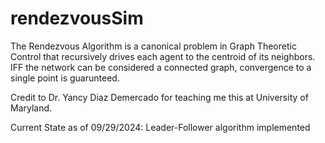 # rendezvousSim

The Rendezvous Algorithm is a canonical problem in Graph Theoretic Control that recursively drives each agent to the centroid of its neighbors. IFF the network can be considered a connected graph, convergence to a single point is guarunteed. 

Credit to Dr. Yancy Diaz Demercado for teaching me this at University of Maryland. 

Current State as of 09/29/2024: Leader-Follower algorithm implemented


